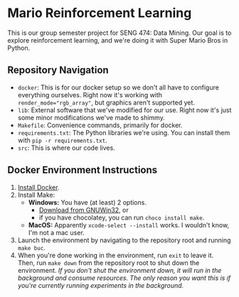 # Mario Reinforcement Learning

This is our group semester project for SENG 474: Data Mining. Our goal is to explore reinforcement learning, and we're doing it with Super Mario Bros in Python.

## Repository Navigation

- `docker`: This is for our docker setup so we don't all have to configure everything ourselves. Right now it's working with `render_mode="rgb_array"`, but graphics aren't supported yet.
- `lib`: External software that we've modified for our use. Right now it's just some minor modifications we've made to shimmy.
- `Makefile`: Convenience commands, primarily for docker.
- `requirements.txt`: The Python libraries we're using. You can install them with `pip -r requirements.txt`.
- `src`: This is where our code lives.

## Docker Environment Instructions

1. [Install Docker](https://docs.docker.com/get-docker/).
2. Install Make:
   - **Windows:** You have (at least) 2 options.
     - [Download from GNUWin32](https://gnuwin32.sourceforge.net/packages/make.htm), or
     - if you have chocolatey, you can run `choco install make`.
   - **MacOS:** Apparently `xcode-select --install` works. I wouldn't know, I'm not a mac user.
3. Launch the environment by navigating to the repository root and running `make buc`.
4. When you're done working in the environment, run `exit` to leave it. Then, run `make down` from the repository root to shut down the environment. _If you don't shut the environment down, it will run in the background and consume resources. The only reason you want this is if you're currently running experiments in the background._
